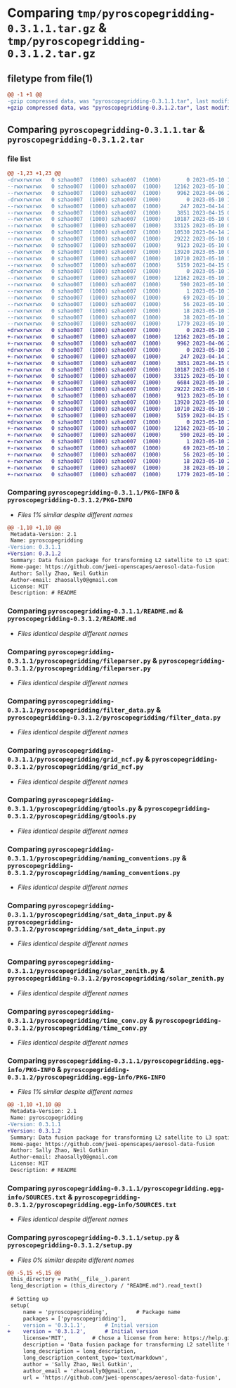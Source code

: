 # Comparing `tmp/pyroscopegridding-0.3.1.1.tar.gz` & `tmp/pyroscopegridding-0.3.1.2.tar.gz`

## filetype from file(1)

```diff
@@ -1 +1 @@
-gzip compressed data, was "pyroscopegridding-0.3.1.1.tar", last modified: Wed May 10 18:19:00 2023, max compression
+gzip compressed data, was "pyroscopegridding-0.3.1.2.tar", last modified: Wed May 10 20:36:55 2023, max compression
```

## Comparing `pyroscopegridding-0.3.1.1.tar` & `pyroscopegridding-0.3.1.2.tar`

### file list

```diff
@@ -1,23 +1,23 @@
-drwxrwxrwx   0 szhao007  (1000) szhao007  (1000)        0 2023-05-10 18:19:00.897650 pyroscopegridding-0.3.1.1/
--rwxrwxrwx   0 szhao007  (1000) szhao007  (1000)    12162 2023-05-10 18:19:00.889551 pyroscopegridding-0.3.1.1/PKG-INFO
--rwxrwxrwx   0 szhao007  (1000) szhao007  (1000)     9962 2023-04-06 22:20:54.000000 pyroscopegridding-0.3.1.1/README.md
-drwxrwxrwx   0 szhao007  (1000) szhao007  (1000)        0 2023-05-10 18:19:00.136534 pyroscopegridding-0.3.1.1/pyroscopegridding/
--rwxrwxrwx   0 szhao007  (1000) szhao007  (1000)      247 2023-04-14 15:47:03.000000 pyroscopegridding-0.3.1.1/pyroscopegridding/__init__.py
--rwxrwxrwx   0 szhao007  (1000) szhao007  (1000)     3851 2023-04-15 01:27:45.000000 pyroscopegridding-0.3.1.1/pyroscopegridding/fileparser.py
--rwxrwxrwx   0 szhao007  (1000) szhao007  (1000)    10187 2023-05-10 00:45:01.000000 pyroscopegridding-0.3.1.1/pyroscopegridding/filter_data.py
--rwxrwxrwx   0 szhao007  (1000) szhao007  (1000)    33125 2023-05-10 00:42:37.000000 pyroscopegridding-0.3.1.1/pyroscopegridding/grid_ncf.py
--rwxrwxrwx   0 szhao007  (1000) szhao007  (1000)    10530 2023-04-14 22:28:03.000000 pyroscopegridding-0.3.1.1/pyroscopegridding/gridding.py
--rwxrwxrwx   0 szhao007  (1000) szhao007  (1000)    29222 2023-05-10 00:41:12.000000 pyroscopegridding-0.3.1.1/pyroscopegridding/gtools.py
--rwxrwxrwx   0 szhao007  (1000) szhao007  (1000)     9123 2023-05-10 00:43:58.000000 pyroscopegridding-0.3.1.1/pyroscopegridding/naming_conventions.py
--rwxrwxrwx   0 szhao007  (1000) szhao007  (1000)    13920 2023-05-10 01:02:30.000000 pyroscopegridding-0.3.1.1/pyroscopegridding/sat_data_input.py
--rwxrwxrwx   0 szhao007  (1000) szhao007  (1000)    10710 2023-05-10 18:17:51.000000 pyroscopegridding-0.3.1.1/pyroscopegridding/solar_zenith.py
--rwxrwxrwx   0 szhao007  (1000) szhao007  (1000)     5159 2023-04-15 01:01:16.000000 pyroscopegridding-0.3.1.1/pyroscopegridding/time_conv.py
-drwxrwxrwx   0 szhao007  (1000) szhao007  (1000)        0 2023-05-10 18:19:00.849326 pyroscopegridding-0.3.1.1/pyroscopegridding.egg-info/
--rwxrwxrwx   0 szhao007  (1000) szhao007  (1000)    12162 2023-05-10 18:18:59.000000 pyroscopegridding-0.3.1.1/pyroscopegridding.egg-info/PKG-INFO
--rwxrwxrwx   0 szhao007  (1000) szhao007  (1000)      590 2023-05-10 18:18:59.000000 pyroscopegridding-0.3.1.1/pyroscopegridding.egg-info/SOURCES.txt
--rwxrwxrwx   0 szhao007  (1000) szhao007  (1000)        1 2023-05-10 18:18:59.000000 pyroscopegridding-0.3.1.1/pyroscopegridding.egg-info/dependency_links.txt
--rwxrwxrwx   0 szhao007  (1000) szhao007  (1000)       69 2023-05-10 18:18:59.000000 pyroscopegridding-0.3.1.1/pyroscopegridding.egg-info/entry_points.txt
--rwxrwxrwx   0 szhao007  (1000) szhao007  (1000)       56 2023-05-10 18:18:59.000000 pyroscopegridding-0.3.1.1/pyroscopegridding.egg-info/requires.txt
--rwxrwxrwx   0 szhao007  (1000) szhao007  (1000)       18 2023-05-10 18:18:59.000000 pyroscopegridding-0.3.1.1/pyroscopegridding.egg-info/top_level.txt
--rwxrwxrwx   0 szhao007  (1000) szhao007  (1000)       38 2023-05-10 18:19:00.899652 pyroscopegridding-0.3.1.1/setup.cfg
--rwxrwxrwx   0 szhao007  (1000) szhao007  (1000)     1779 2023-05-10 18:18:02.000000 pyroscopegridding-0.3.1.1/setup.py
+drwxrwxrwx   0 szhao007  (1000) szhao007  (1000)        0 2023-05-10 20:36:55.266845 pyroscopegridding-0.3.1.2/
+-rwxrwxrwx   0 szhao007  (1000) szhao007  (1000)    12162 2023-05-10 20:36:55.262846 pyroscopegridding-0.3.1.2/PKG-INFO
+-rwxrwxrwx   0 szhao007  (1000) szhao007  (1000)     9962 2023-04-06 22:20:54.000000 pyroscopegridding-0.3.1.2/README.md
+drwxrwxrwx   0 szhao007  (1000) szhao007  (1000)        0 2023-05-10 20:36:55.099843 pyroscopegridding-0.3.1.2/pyroscopegridding/
+-rwxrwxrwx   0 szhao007  (1000) szhao007  (1000)      247 2023-04-14 15:47:03.000000 pyroscopegridding-0.3.1.2/pyroscopegridding/__init__.py
+-rwxrwxrwx   0 szhao007  (1000) szhao007  (1000)     3851 2023-04-15 01:27:45.000000 pyroscopegridding-0.3.1.2/pyroscopegridding/fileparser.py
+-rwxrwxrwx   0 szhao007  (1000) szhao007  (1000)    10187 2023-05-10 00:45:01.000000 pyroscopegridding-0.3.1.2/pyroscopegridding/filter_data.py
+-rwxrwxrwx   0 szhao007  (1000) szhao007  (1000)    33125 2023-05-10 00:42:37.000000 pyroscopegridding-0.3.1.2/pyroscopegridding/grid_ncf.py
+-rwxrwxrwx   0 szhao007  (1000) szhao007  (1000)     6684 2023-05-10 20:36:03.000000 pyroscopegridding-0.3.1.2/pyroscopegridding/gridding.py
+-rwxrwxrwx   0 szhao007  (1000) szhao007  (1000)    29222 2023-05-10 00:41:12.000000 pyroscopegridding-0.3.1.2/pyroscopegridding/gtools.py
+-rwxrwxrwx   0 szhao007  (1000) szhao007  (1000)     9123 2023-05-10 00:43:58.000000 pyroscopegridding-0.3.1.2/pyroscopegridding/naming_conventions.py
+-rwxrwxrwx   0 szhao007  (1000) szhao007  (1000)    13920 2023-05-10 01:02:30.000000 pyroscopegridding-0.3.1.2/pyroscopegridding/sat_data_input.py
+-rwxrwxrwx   0 szhao007  (1000) szhao007  (1000)    10710 2023-05-10 18:17:51.000000 pyroscopegridding-0.3.1.2/pyroscopegridding/solar_zenith.py
+-rwxrwxrwx   0 szhao007  (1000) szhao007  (1000)     5159 2023-04-15 01:01:16.000000 pyroscopegridding-0.3.1.2/pyroscopegridding/time_conv.py
+drwxrwxrwx   0 szhao007  (1000) szhao007  (1000)        0 2023-05-10 20:36:55.235846 pyroscopegridding-0.3.1.2/pyroscopegridding.egg-info/
+-rwxrwxrwx   0 szhao007  (1000) szhao007  (1000)    12162 2023-05-10 20:36:54.000000 pyroscopegridding-0.3.1.2/pyroscopegridding.egg-info/PKG-INFO
+-rwxrwxrwx   0 szhao007  (1000) szhao007  (1000)      590 2023-05-10 20:36:54.000000 pyroscopegridding-0.3.1.2/pyroscopegridding.egg-info/SOURCES.txt
+-rwxrwxrwx   0 szhao007  (1000) szhao007  (1000)        1 2023-05-10 20:36:54.000000 pyroscopegridding-0.3.1.2/pyroscopegridding.egg-info/dependency_links.txt
+-rwxrwxrwx   0 szhao007  (1000) szhao007  (1000)       69 2023-05-10 20:36:54.000000 pyroscopegridding-0.3.1.2/pyroscopegridding.egg-info/entry_points.txt
+-rwxrwxrwx   0 szhao007  (1000) szhao007  (1000)       56 2023-05-10 20:36:54.000000 pyroscopegridding-0.3.1.2/pyroscopegridding.egg-info/requires.txt
+-rwxrwxrwx   0 szhao007  (1000) szhao007  (1000)       18 2023-05-10 20:36:54.000000 pyroscopegridding-0.3.1.2/pyroscopegridding.egg-info/top_level.txt
+-rwxrwxrwx   0 szhao007  (1000) szhao007  (1000)       38 2023-05-10 20:36:55.268843 pyroscopegridding-0.3.1.2/setup.cfg
+-rwxrwxrwx   0 szhao007  (1000) szhao007  (1000)     1779 2023-05-10 20:36:10.000000 pyroscopegridding-0.3.1.2/setup.py
```

### Comparing `pyroscopegridding-0.3.1.1/PKG-INFO` & `pyroscopegridding-0.3.1.2/PKG-INFO`

 * *Files 1% similar despite different names*

```diff
@@ -1,10 +1,10 @@
 Metadata-Version: 2.1
 Name: pyroscopegridding
-Version: 0.3.1.1
+Version: 0.3.1.2
 Summary: Data fusion package for transforming L2 satellite to L3 spatial-temporal gridded data
 Home-page: https://github.com/jwei-openscapes/aerosol-data-fusion
 Author: Sally Zhao, Neil Gutkin
 Author-email: zhaosally0@gmail.com
 License: MIT
 Description: # README
```

### Comparing `pyroscopegridding-0.3.1.1/README.md` & `pyroscopegridding-0.3.1.2/README.md`

 * *Files identical despite different names*

### Comparing `pyroscopegridding-0.3.1.1/pyroscopegridding/fileparser.py` & `pyroscopegridding-0.3.1.2/pyroscopegridding/fileparser.py`

 * *Files identical despite different names*

### Comparing `pyroscopegridding-0.3.1.1/pyroscopegridding/filter_data.py` & `pyroscopegridding-0.3.1.2/pyroscopegridding/filter_data.py`

 * *Files identical despite different names*

### Comparing `pyroscopegridding-0.3.1.1/pyroscopegridding/grid_ncf.py` & `pyroscopegridding-0.3.1.2/pyroscopegridding/grid_ncf.py`

 * *Files identical despite different names*

### Comparing `pyroscopegridding-0.3.1.1/pyroscopegridding/gtools.py` & `pyroscopegridding-0.3.1.2/pyroscopegridding/gtools.py`

 * *Files identical despite different names*

### Comparing `pyroscopegridding-0.3.1.1/pyroscopegridding/naming_conventions.py` & `pyroscopegridding-0.3.1.2/pyroscopegridding/naming_conventions.py`

 * *Files identical despite different names*

### Comparing `pyroscopegridding-0.3.1.1/pyroscopegridding/sat_data_input.py` & `pyroscopegridding-0.3.1.2/pyroscopegridding/sat_data_input.py`

 * *Files identical despite different names*

### Comparing `pyroscopegridding-0.3.1.1/pyroscopegridding/solar_zenith.py` & `pyroscopegridding-0.3.1.2/pyroscopegridding/solar_zenith.py`

 * *Files identical despite different names*

### Comparing `pyroscopegridding-0.3.1.1/pyroscopegridding/time_conv.py` & `pyroscopegridding-0.3.1.2/pyroscopegridding/time_conv.py`

 * *Files identical despite different names*

### Comparing `pyroscopegridding-0.3.1.1/pyroscopegridding.egg-info/PKG-INFO` & `pyroscopegridding-0.3.1.2/pyroscopegridding.egg-info/PKG-INFO`

 * *Files 1% similar despite different names*

```diff
@@ -1,10 +1,10 @@
 Metadata-Version: 2.1
 Name: pyroscopegridding
-Version: 0.3.1.1
+Version: 0.3.1.2
 Summary: Data fusion package for transforming L2 satellite to L3 spatial-temporal gridded data
 Home-page: https://github.com/jwei-openscapes/aerosol-data-fusion
 Author: Sally Zhao, Neil Gutkin
 Author-email: zhaosally0@gmail.com
 License: MIT
 Description: # README
```

### Comparing `pyroscopegridding-0.3.1.1/pyroscopegridding.egg-info/SOURCES.txt` & `pyroscopegridding-0.3.1.2/pyroscopegridding.egg-info/SOURCES.txt`

 * *Files identical despite different names*

### Comparing `pyroscopegridding-0.3.1.1/setup.py` & `pyroscopegridding-0.3.1.2/setup.py`

 * *Files 0% similar despite different names*

```diff
@@ -5,15 +5,15 @@
 this_directory = Path(__file__).parent
 long_description = (this_directory / "README.md").read_text()
 
 # Setting up
 setup(
     name = 'pyroscopegridding',         # Package name
     packages = ['pyroscopegridding'],   
-    version = '0.3.1.1',      # Initial version
+    version = '0.3.1.2',      # Initial version
     license='MIT',        # Chose a license from here: https://help.github.com/articles/licensing-a-repository
     description = 'Data fusion package for transforming L2 satellite to L3 spatial-temporal gridded data',  
     long_description = long_description,
     long_description_content_type='text/markdown',
     author = 'Sally Zhao, Neil Gutkin',                 
     author_email = 'zhaosally0@gmail.com',     
     url = 'https://github.com/jwei-openscapes/aerosol-data-fusion',   # github repository
```

